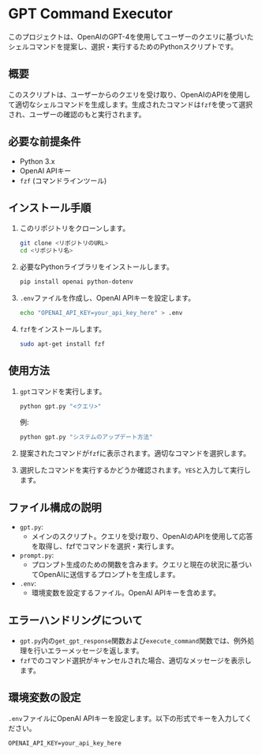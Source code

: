 # GPT Command Executor

このプロジェクトは、OpenAIのGPT-4を使用してユーザーのクエリに基づいたシェルコマンドを提案し、選択・実行するためのPythonスクリプトです。

## 概要
このスクリプトは、ユーザーからのクエリを受け取り、OpenAIのAPIを使用して適切なシェルコマンドを生成します。生成されたコマンドは`fzf`を使って選択され、ユーザーの確認のもと実行されます。

## 必要な前提条件
- Python 3.x
- OpenAI APIキー
- `fzf` (コマンドラインツール)

## インストール手順
1. このリポジトリをクローンします。
    ```sh
    git clone <リポジトリのURL>
    cd <リポジトリ名>
    ```

2. 必要なPythonライブラリをインストールします。
    ```sh
    pip install openai python-dotenv
    ```

3. `.env`ファイルを作成し、OpenAI APIキーを設定します。
    ```sh
    echo "OPENAI_API_KEY=your_api_key_here" > .env
    ```

4. `fzf`をインストールします。
    ```sh
    sudo apt-get install fzf
    ```

## 使用方法
1. `gpt`コマンドを実行します。
    ```sh
    python gpt.py "<クエリ>"
    ```
    例:
    ```sh
    python gpt.py "システムのアップデート方法"
    ```

2. 提案されたコマンドが`fzf`に表示されます。適切なコマンドを選択します。

3. 選択したコマンドを実行するかどうか確認されます。`YES`と入力して実行します。

## ファイル構成の説明
- `gpt.py`:
    - メインのスクリプト。クエリを受け取り、OpenAIのAPIを使用して応答を取得し、fzfでコマンドを選択・実行します。
- `prompt.py`:
    - プロンプト生成のための関数を含みます。クエリと現在の状況に基づいてOpenAIに送信するプロンプトを生成します。
- `.env`:
    - 環境変数を設定するファイル。OpenAI APIキーを含めます。

## エラーハンドリングについて
- `gpt.py`内の`get_gpt_response`関数および`execute_command`関数では、例外処理を行いエラーメッセージを返します。
- `fzf`でのコマンド選択がキャンセルされた場合、適切なメッセージを表示します。

## 環境変数の設定
`.env`ファイルにOpenAI APIキーを設定します。以下の形式でキーを入力してください。
```plaintext
OPENAI_API_KEY=your_api_key_here
